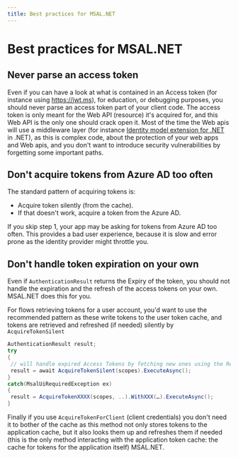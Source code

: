 ```yaml
---
title: Best practices for MSAL.NET
---
```


# Best practices for MSAL.NET

## Never parse an access token

Even if you can have a look at what is contained in an Access token (for instance using https://jwt.ms), for education, or debugging purposes, you should never parse an access token part of your client code. The access token is only meant for the Web API (resource) it's acquired for, and this Web API is the only one should crack open it. Most of the time the Web apis will use a middleware layer (for instance [Identity model extension for .NET](https://github.com/AzureAD/azure-activedirectory-identitymodel-extensions-for-dotnet/wiki) in .NET), as this is complex code, about the protection of your web apps and Web apis, and you don't want to introduce security vulnerabilities by forgetting some important paths.

## Don't acquire tokens from Azure AD too often

The standard pattern of acquiring tokens is:

- Acquire token silently (from the cache).
- If that doesn't work, acquire a token from the Azure AD.

If you skip step 1, your app may be asking for tokens from Azure AD too often. This provides a bad user experience, because it is slow and error prone as the identity provider might throttle you.

## Don't handle token expiration on your own

Even if `AuthenticationResult` returns the Expiry of the token, you should not handle the expiration and the refresh of the access tokens on your own. MSAL.NET does this for you.

For flows retrieving tokens for a user account, you'd want to use the recommended pattern as these write tokens to the user token cache, and tokens are retrieved and refreshed (if needed) silently by `AcquireTokenSilent`

```csharp
AuthenticationResult result;
try
{
 // will handle expired Access Tokens by fetching new ones using the Refresh Token
 result = await AcquireTokenSilent(scopes).ExecuteAsync();
}
catch(MsalUiRequiredException ex)
{
 result = AcquireTokenXXXX(scopes, ..).WithXXX(…).ExecuteAsync();
}
```

Finally if you use `AcquireTokenForClient` (client credentials) you don't need it to bother of the cache as this method not only stores tokens to the application cache, but it also looks them up and refreshes them if needed (this is the only method interacting with the application token cache: the cache for tokens for the application itself)
MSAL.NET.
